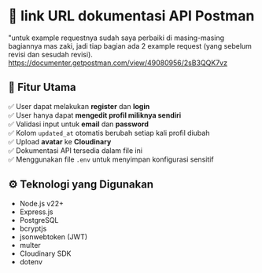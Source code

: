 # 🧩 link URL dokumentasi API Postman
"untuk example requestnya sudah saya perbaiki di masing-masing bagiannya mas zaki, jadi tiap bagian ada 2 example request (yang sebelum revisi dan sesudah revisi).
https://documenter.getpostman.com/view/49080956/2sB3QQK7vz

## 🚀 **Fitur Utama**
✅ User dapat melakukan **register** dan **login**  
✅ User hanya dapat **mengedit profil miliknya sendiri**  
✅ Validasi input untuk **email** dan **password**  
✅ Kolom `updated_at` otomatis berubah setiap kali profil diubah  
✅ Upload **avatar** ke **Cloudinary**  
✅ Dokumentasi API tersedia dalam file ini  
✅ Menggunakan file `.env` untuk menyimpan konfigurasi sensitif  

## ⚙️ **Teknologi yang Digunakan**
- Node.js v22+
- Express.js
- PostgreSQL
- bcryptjs
- jsonwebtoken (JWT)
- multer
- Cloudinary SDK
- dotenv
